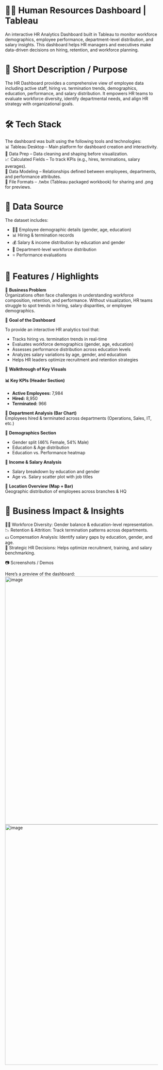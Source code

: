 # 👩‍💼 Human Resources Dashboard | Tableau

An interactive HR Analytics Dashboard built in Tableau to monitor workforce demographics, employee performance, department-level distribution, and salary insights. This dashboard helps HR managers and executives make data-driven decisions on hiring, retention, and workforce planning.<br>

# 📌 Short Description / Purpose

The HR Dashboard provides a comprehensive view of employee data including active staff, hiring vs. termination trends, demographics, education, performance, and salary distribution. It empowers HR teams to evaluate workforce diversity, identify departmental needs, and align HR strategy with organizational goals.<br>

# 🛠 Tech Stack

The dashboard was built using the following tools and technologies:<br>
📊 Tableau Desktop – Main platform for dashboard creation and interactivity.<br>
📂 Data Prep – Data cleaning and shaping before visualization.<br>
📈 Calculated Fields – To track KPIs (e.g., hires, terminations, salary averages).<br>
📝 Data Modeling – Relationships defined between employees, departments, and performance attributes.<br>
📁 File Formats – .twbx (Tableau packaged workbook) for sharing and .png for previews.<br>

# 📂 Data Source<br>
The dataset includes:
  <ul>
    <li>👩‍💼 Employee demographic details (gender, age, education)</li>
    <li>📊 Hiring &amp; termination records</li>
    <li>💰 Salary &amp; income distribution by education and gender</li>
    <li>🏢 Department-level workforce distribution</li>
    <li>⭐ Performance evaluations</li>
  </ul>


#  🚀 Features / Highlights<br>
🔹 <b>Business Problem</b><br>
Organizations often face challenges in understanding workforce composition, retention, and performance. Without visualization, HR teams struggle to spot trends in hiring, salary disparities, or employee demographics.<br>

🔹 <b>Goal of the Dashboard</b><br>
 <p>To provide an interactive HR analytics tool that:</p>
  <ul>
    <li>Tracks hiring vs. termination trends in real-time</li>
    <li>Evaluates workforce demographics (gender, age, education)</li>
    <li>Assesses performance distribution across education levels</li>
    <li>Analyzes salary variations by age, gender, and education</li>
    <li>Helps HR leaders optimize recruitment and retention strategies</li>
  </ul>

🔹 <b>Walkthrough of Key Visuals</b><br>
 <h4>📊 Key KPIs (Header Section)</h4>
  <ul>
    <li><strong>Active Employees:</strong> 7,984</li>
    <li><strong>Hired:</strong> 8,950</li>
    <li><strong>Terminated:</strong> 966</li>
  </ul>
  
🔹 <b>Department Analysis (Bar Chart)</b><br>
Employees hired & terminated across departments (Operations, Sales, IT, etc.)<br>

🔹 <b>Demographics Section</b><br>
<ul>
    <li>Gender split (46% Female, 54% Male)</li>
    <li>Education &amp; Age distribution</li>
    <li>Education vs. Performance heatmap</li>
  </ul>
  
🔹 <b>Income & Salary Analysis</b><br>
  <ul>
    <li>Salary breakdown by education and gender</li>
    <li>Age vs. Salary scatter plot with job titles</li>
  </ul>

🔹 <b>Location Overview (Map + Bar)</b><br>
Geographic distribution of employees across branches & HQ<br>

# 🔹<b> Business Impact & Insights</b><br>
👩‍💻 Workforce Diversity: Gender balance & education-level representation.<br>
📉 Retention & Attrition: Track termination patterns across departments.<br>
💵 Compensation Analysis: Identify salary gaps by education, gender, and age.<br>
🎯 Strategic HR Decisions: Helps optimize recruitment, training, and salary benchmarking.<br>

📷 Screenshots / Demos

Here’s a preview of the dashboard:
<img width="1414" height="814" alt="image" src="https://github.com/user-attachments/assets/c8d77523-9ad0-4552-92f4-60c926e726de" />
<img width="1382" height="789" alt="image" src="https://github.com/user-attachments/assets/c07c4167-e99f-4ac2-9c27-f4fb193cef30" />



